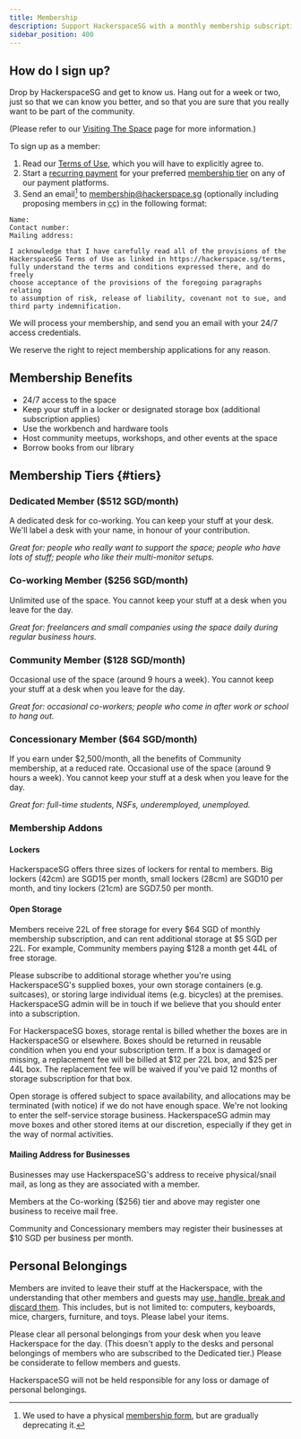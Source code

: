 ```yaml
---
title: Membership
description: Support HackerspaceSG with a monthly membership subscription.
sidebar_position: 400
---
```


## How do I sign up?

Drop by HackerspaceSG and get to know us. Hang out for a week or two, just so that we can know you better, and so that you are sure that you really want to be part of the community.

(Please refer to our [Visiting The Space](visiting) page for more information.)

To sign up as a member:

1. Read our [Terms of Use](terms), which you will have to explicitly agree to.
1. Start a [recurring payment](payment) for your preferred [membership tier](#tiers) on any of our payment platforms.
1. Send an email[^1] to [membership@hackerspace.sg](mailto:membership@hackerspace.sg?subject=HackerspaceSG%20Membership) (optionally including proposing members in <abbr title="Carbon copy">cc</abbr>) in the following format:
<!-- Markdown requires a tag to end a list -->

```
Name:
Contact number:
Mailing address:

I acknowledge that I have carefully read all of the provisions of the
HackerspaceSG Terms of Use as linked in https://hackerspace.sg/terms,
fully understand the terms and conditions expressed there, and do freely
choose acceptance of the provisions of the foregoing paragraphs relating
to assumption of risk, release of liability, covenant not to sue, and
third party indemnification.
```

We will process your membership, and send you an email with your 24/7 access credentials.

We reserve the right to reject membership applications for any reason.

## Membership Benefits

- 24/7 access to the space
- Keep your stuff in a locker or designated storage box (additional subscription applies) 
- Use the workbench and hardware tools
- Host community meetups, workshops, and other events at the space
- Borrow books from our library

## Membership Tiers {#tiers}

### Dedicated Member ($512 SGD/month)

A dedicated desk for co-working. You can keep your stuff at your desk. We'll label a desk with your name, in honour of your contribution.

_Great for: people who really want to support the space; people who have lots of stuff; people who like their multi-monitor setups._

### Co-working Member ($256 SGD/month)

Unlimited use of the space. You cannot keep your stuff at a desk when you leave for the day.

_Great for: freelancers and small companies using the space daily during regular business hours._

### Community Member ($128 SGD/month)

Occasional use of the space (around 9 hours a week). You cannot keep your stuff at a desk when you leave for the day.

_Great for: occasional co-workers; people who come in after work or school to hang out._

### Concessionary Member ($64 SGD/month)

If you earn under $2,500/month, all the benefits of Community membership, at a reduced rate. Occasional use of the space (around 9 hours a week). You cannot keep your stuff at a desk when you leave for the day.

_Great for: full-time students, NSFs, underemployed, unemployed._

### Membership Addons

#### Lockers 

HackerspaceSG offers three sizes of lockers for rental to members. Big lockers (42cm) are SGD15 per month, small lockers (28cm) are SGD10 per month, and tiny lockers (21cm) are SGD7.50 per month.

#### Open Storage

Members receive 22L of free storage for every $64 SGD of monthly membership subscription, and can rent additional storage at $5 SGD per 22L. For example, Community members paying $128 a month get 44L of free storage.

Please subscribe to additional storage whether you're using HackerspaceSG's supplied boxes, your own storage containers (e.g. suitcases), or storing large individual items (e.g. bicycles) at the premises. HackerspaceSG admin will be in touch if we believe that you should enter into a subscription.

For HackerspaceSG boxes, storage rental is billed whether the boxes are in HackerspaceSG or elsewhere. Boxes should be returned in reusable condition when you end your subscription term. If a box is damaged or missing, a replacement fee will be billed at $12 per 22L box, and $25 per 44L box. The replacement fee will be waived if you've paid 12 months of storage subscription for that box.

Open storage is offered subject to space availability, and allocations may be terminated (with notice) if we do not have enough space. We're not looking to enter the self-service storage business. HackerspaceSG admin may move boxes and other stored items at our discretion, especially if they get in the way of normal activities.

#### Mailing Address for Businesses

Businesses may use HackerspaceSG's address to receive physical/snail mail, as long as they are associated with a member.

Members at the Co-working ($256) tier and above may register one business to receive mail free.

Community and Concessionary members may register their businesses at $10 SGD per business per month.

## Personal Belongings

Members are invited to leave their stuff at the Hackerspace, with the understanding that other members and guests may [use, handle, break and discard them](http://hackerspaces.org/wiki/The_Old_Hardware_Pattern). This includes, but is not limited to: computers, keyboards, mice, chargers, furniture, and toys. Please label your items.

Please clear all personal belongings from your desk when you leave Hackerspace for the day. (This doesn't apply to the desks and personal belongings of members who are subscribed to the Dedicated tier.) Please be considerate to fellow members and guests.

HackerspaceSG will not be held responsible for any loss or damage of personal belongings.

[^1]: We used to have a physical [membership form](https://hackerspace.sg/membership/MembershipAgreement.pdf), but are gradually deprecating it.
